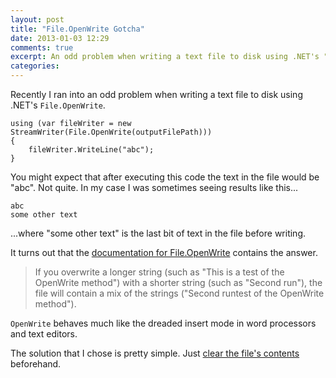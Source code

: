 ```yaml
---
layout: post
title: "File.OpenWrite Gotcha"
date: 2013-01-03 12:29
comments: true
excerpt: An odd problem when writing a text file to disk using .NET's "File.OpenWrite".
categories: 
---
```


Recently I ran into an odd problem when writing a text file to disk using .NET's `File.OpenWrite`.

	using (var fileWriter = new StreamWriter(File.OpenWrite(outputFilePath)))
	{
		fileWriter.WriteLine("abc");
	}

You might expect that after executing this code the text in the file would be "abc".  Not quite.  In my case I was sometimes seeing results like this...

	abc
	some other text

...where "some other text" is the last bit of text in the file before writing.

It turns out that the [documentation for File.OpenWrite](http://msdn.microsoft.com/en-us/library/system.io.file.openwrite.aspx "System.IO.File.OpenWrite") contains the answer.

> If you overwrite a longer string (such as "This is a test of the OpenWrite method") with a shorter string (such as "Second run"), the file will contain a mix of the strings ("Second runtest of the OpenWrite method").

`OpenWrite` behaves much like the dreaded insert mode in word processors and text editors.

The solution that I chose is pretty simple.  Just [clear the file's contents](http://stackoverflow.com/questions/2695444/clearing-content-of-text-file-using-c-sharp "Stack Overflow - Clearing content of text file using C#") beforehand.
